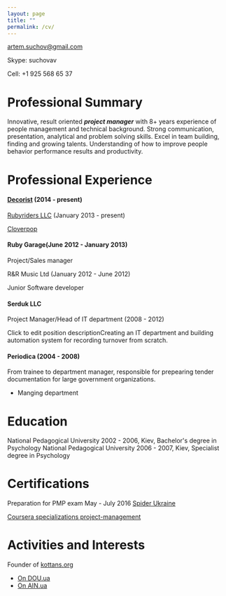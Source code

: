 ```yaml
---
layout: page
title: ""
permalink: /cv/
---
```


artem.suchov@gmail.com

Skype: suchovav

Cell: +1 925 568 65 37

# Professional Summary

Innovative, result oriented ***project manager*** with 8+ years experience of people management and technical background. Strong communication, presentation, analytical and problem solving skills.
Excel in team building, finding and growing talents.
Understanding of how to improve people behavior performance results and productivity.

# Professional Experience
<!-- TODO add details what was done... -->

#### [Decorist](https://www.decorist.com/) (2014 - present)

[Rubyriders LLC](http://www.rubyriders.com/) (January 2013 - present)

[Cloverpop](https://www.cloverpop.com/)


#### Ruby Garage(June 2012 - January 2013)

Project/Sales manager

R&R Music Ltd (January 2012 - June 2012)

Junior Software developer

#### Serduk LLC

Project Manager/Head of IT department (2008 - 2012)

Click to edit position descriptionCreating an IT department and building automation system for recording turnover from scratch.

#### Periodica (2004 - 2008)

From trainee to department manager, responsible for prepearing tender documentation for large government organizations.
* Manging department

# Education
National Pedagogical University 2002 - 2006, Kiev, Bachelor's degree in Psychology
National Pedagogical University 2006 - 2007, Kiev, Specialist degree in Psychology

# Certifications

Preparation for PMP exam May - July 2016 [Spider Ukraine](http://spiderproject.com.ua/en/certification/calendar/)

[Coursera specializations project-management](https://www.coursera.org/specializations/project-management)

# Activities and Interests

Founder of [kottans.org](http://kottans.org/)
* [On DOU.ua](https://dou.ua/forums/tags/kottans.org/)
* [On AIN.ua](http://ain.ua/tag/kottans)

